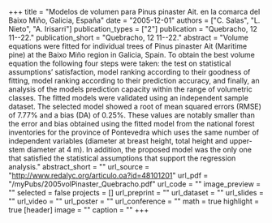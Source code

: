+++
title = "Modelos de volumen para Pinus pinaster Ait. en la comarca del Baixo Miño, Galicia, España"
date = "2005-12-01"
authors = ["C. Salas", "L. Nieto", "A. Irisarri"]
publication_types = ["2"]
publication = "Quebracho, 12 11--22."
publication_short = "Quebracho, 12 11--22."
abstract = "Volume equations were fitted for individual trees of Pinus pinaster Ait (Maritime pine) at  the Baixo Miño region in Galicia, Spain. To obtain the best volume equation the following four steps were taken: the test on statistical assumptions’ satisfaction, model ranking according to their goodness of fitting, model ranking according to their prediction accuracy, and finally, an analysis of the models prediction capacity within the range of volumetric classes. The fitted models were validated using an independent sample dataset. The selected model showed a root of mean squared errors (RMSE) of 7.77% and a bias (DA) of 0.25%. These values are notably smaller than the error and bias obtained using the fitted model from the national forest inventories for the province of Pontevedra which uses the same number of independent variables (diameter at breast height, total height and upper-stem diameter at 4 m). In addition, the proposed model was the only one that satisfied the statistical assumptions that support the regression analysis."
abstract_short = ""
url_source = "http://www.redalyc.org/articulo.oa?id=48101201"
url_pdf = "/myPubs/2005volPinaster_Quebracho.pdf"
url_code = ""
image_preview = ""
selected = false
projects = []
url_preprint = ""
url_dataset = ""
url_slides = ""
url_video = ""
url_poster = ""
url_conference = ""
math = true
highlight = true
[header]
image = ""
caption = ""
+++
